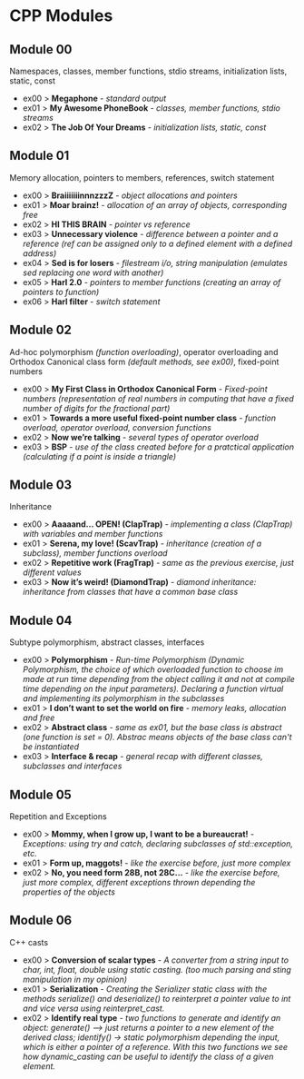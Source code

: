 # CPP Modules

## Module 00
Namespaces, classes, member functions, stdio streams,
initialization lists, static, const

* ex00 > **Megaphone** - *standard output*
* ex01 > **My Awesome PhoneBook** - *classes, member functions, stdio streams*
* ex02 > **The Job Of Your Dreams** - *initialization lists, static, const*

## Module 01
Memory allocation, pointers to members,
references, switch statement

* ex00 > **BraiiiiiiinnnzzzZ** - *object allocations and pointers*
* ex01 > **Moar brainz!** - *allocation of an array of objects, corresponding free*
* ex02 > **HI THIS BRAIN** - *pointer vs reference*
* ex03 > **Unnecessary violence** - *difference between a pointer and a reference (ref can be assigned only to a defined element with a defined address)*
* ex04 > **Sed is for losers** - *filestream i/o, string manipulation (emulates sed replacing one word with another)*
* ex05 > **Harl 2.0** - *pointers to member functions (creating an array of pointers to function)*
* ex06 > **Harl filter** - *switch statement*

## Module 02
Ad-hoc polymorphism *(function overloading)*, operator overloading
and Orthodox Canonical class form *(default methods, see ex00)*, fixed-point numbers

* ex00 > **My First Class in Orthodox Canonical Form** - *Fixed-point numbers (representation of real numbers in computing that have a fixed number of digits for the fractional part)*
* ex01 > **Towards a more useful fixed-point number class** - *function overload, operator overload, conversion functions*
* ex02 > **Now we’re talking** - *several types of operator overload*
* ex03 > **BSP** - *use of the class created before for a pratctical application (calculating if a point is inside a triangle)*

## Module 03
Inheritance

* ex00 > **Aaaaand... OPEN! (ClapTrap)** - 
*implementing a class (ClapTrap) with variables and member functions*
* ex01 > **Serena, my love! (ScavTrap)** - *inheritance (creation of a subclass), member functions overload*
* ex02 > **Repetitive work (FragTrap)** - *same as the previous exercise, just different values*
* ex03 > **Now it’s weird! (DiamondTrap)** - *diamond inheritance: inheritance from classes that have a common base class*

## Module 04
Subtype polymorphism, abstract classes, interfaces

* ex00 > **Polymorphism** - *Run-time Polymorphism (Dynamic Polymorphism, the choice of which overloaded function to choose im made at run time depending from the object calling it and not at compile time depending on the input parameters). Declaring a function virtual and implementing its polymorphism in the subclasses*
* ex01 > **I don’t want to set the world on fire** - *memory leaks, allocation and free*
* ex02 > **Abstract class** - *same as ex01, but the base class is abstract (one function is set = 0). Abstrac means objects of the base class can't be instantiated*
* ex03 > **Interface & recap** - *general recap with different classes, subclasses and interfaces*

## Module 05
Repetition and Exceptions

* ex00 > **Mommy, when I grow up, I want to be a bureaucrat!** - *Exceptions: using try and catch, declaring subclasses of std::exception, etc.*
* ex01 > **Form up, maggots!** - *like the exercise before, just more complex*
* ex02 > **No, you need form 28B, not 28C...** - *like the exercise before, just more complex, different exceptions thrown depending the properties of the objects*

## Module 06
C++ casts

* ex00 > **Conversion of scalar types** - *A converter from a string input to char, int, float, double using static casting. (too much parsing and sting manipulation in my opinion)*
* ex01 > **Serialization** - *Creating the Serializer static class with the methods serialize() and deserialize() to reinterpret a pointer value to int and vice versa using reinterpret_cast.*
* ex02 > **Identify real type** - *two functions to generate and identify an object: generate() --> just returns a pointer to a new element of the derived class; identify() -> static polymorphism depending the input, which is either a pointer of a reference. With this two functions we see how dynamic_casting can be useful to identify the class of a given element.*
